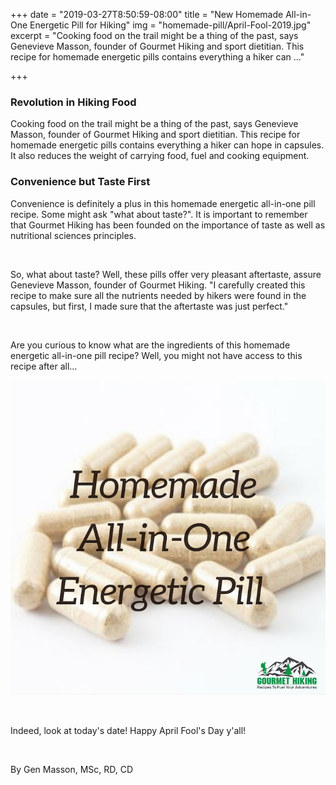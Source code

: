 +++
date = "2019-03-27T8:50:59-08:00"
title = "New Homemade All-in-One Energetic Pill for Hiking"
img = "homemade-pill/April-Fool-2019.jpg"
excerpt = "Cooking food on the trail might be a thing of the past, says Genevieve Masson, founder of Gourmet Hiking and sport dietitian. This recipe for homemade energetic pills contains everything a hiker can ..."

+++
### Revolution in Hiking Food 
Cooking food on the trail might be a thing of the past, says Genevieve Masson, founder of Gourmet Hiking and sport dietitian. This recipe for homemade energetic pills contains everything a hiker can hope in capsules. It also reduces the weight of carrying food, fuel and cooking equipment. 

### Convenience but Taste First 
Convenience is definitely a plus in this homemade energetic all-in-one pill recipe. Some might ask "what about taste?". It is important to remember that Gourmet Hiking has been founded on the importance of taste as well as nutritional sciences principles. 

<br>

So, what about taste? Well, these pills offer very pleasant aftertaste, assure Genevieve Masson, founder of Gourmet Hiking. "I carefully created this recipe to make sure all the nutrients needed by hikers were found in the capsules, but first, I made sure that the aftertaste was just perfect."

<br>

Are you curious to know what are the ingredients of this homemade energetic all-in-one pill recipe? Well, you might not have access to this recipe after all... 

<img src="/img/posts/homemade-pill/April-Fool-2019.jpg" /><br>


<br>

Indeed, look at today's date! Happy April Fool's Day y'all!


<br>



By Gen Masson, MSc, RD, CD 
